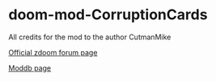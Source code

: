 # doom-mod-CorruptionCards

All credits for the mod to the author CutmanMike

[Official zdoom forum page](https://forum.zdoom.org/viewtopic.php?f=43&t=67939&sid=06a6ca55982b135857bc78bff7eee1ba)

[Moddb page](https://www.moddb.com/mods/corruption-cards)